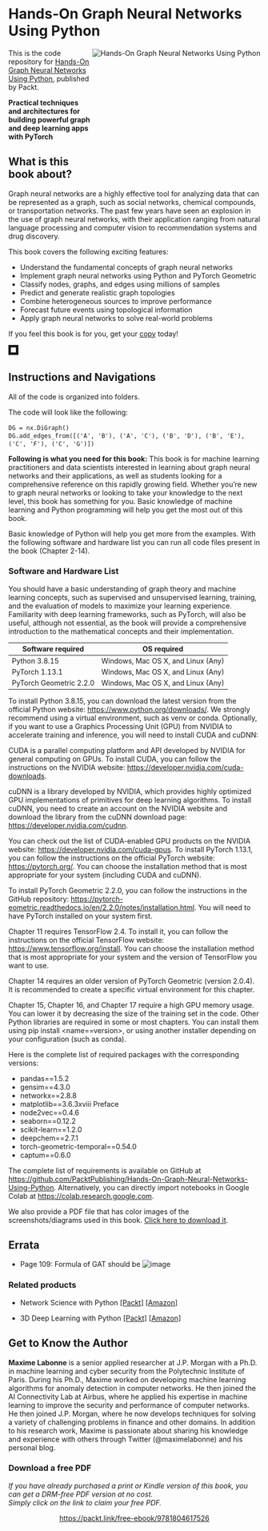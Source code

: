 # Hands-On Graph Neural Networks Using Python

<a href="https://www.packtpub.com/product/hands-on-graph-neural-networks-using-python/9781804617526?utm_source=github&utm_medium=repository&utm_campaign=9781804617526"><img src="https://static.packt-cdn.com/products/9781804617526/cover/smaller" alt="Hands-On Graph Neural Networks Using Python" height="256px" align="right"></a>

This is the code repository for [Hands-On Graph Neural Networks Using Python](https://www.packtpub.com/product/hands-on-graph-neural-networks-using-python/9781804617526?utm_source=github&utm_medium=repository&utm_campaign=9781804617526), published by Packt.

**Practical techniques and architectures for building powerful graph and deep learning apps with PyTorch**

## What is this book about?
Graph neural networks are a highly effective tool for analyzing data that can be represented as a graph, such as social networks, chemical compounds, or transportation networks. The past few years have seen an explosion in the use of graph neural networks, with their application ranging from natural language processing and computer vision to recommendation systems and drug discovery.

This book covers the following exciting features: 
* Understand the fundamental concepts of graph neural networks
* Implement graph neural networks using Python and PyTorch Geometric
* Classify nodes, graphs, and edges using millions of samples
* Predict and generate realistic graph topologies
* Combine heterogeneous sources to improve performance
* Forecast future events using topological information
* Apply graph neural networks to solve real-world problems

If you feel this book is for you, get your [copy](https://www.amazon.com/dp/1804617520) today!

<a href="https://www.packtpub.com/?utm_source=github&utm_medium=banner&utm_campaign=GitHubBanner"><img src="https://raw.githubusercontent.com/PacktPublishing/GitHub/master/GitHub.png" 
alt="https://www.packtpub.com/" border="5" /></a>


## Instructions and Navigations
All of the code is organized into folders.

The code will look like the following:
```
DG = nx.DiGraph()
DG.add_edges_from([('A', 'B'), ('A', 'C'), ('B', 'D'), ('B', 'E'), ('C', 'F'), ('C', 'G')])
```


**Following is what you need for this book:**
This book is for machine learning practitioners and data scientists interested in learning about graph neural networks and their applications, as well as students looking for a comprehensive reference on this rapidly growing field. Whether you’re new to graph neural networks or looking to take your knowledge to the next level, this book has something for you. Basic knowledge of machine learning and Python programming will help you get the most out of this book.	 

Basic knowledge of Python will help you get more from the examples.	
With the following software and hardware list you can run all code files present in the book (Chapter 2-14).

### Software and Hardware List

You should have a basic understanding of graph theory and machine learning concepts, such as
supervised and unsupervised learning, training, and the evaluation of models to maximize your
learning experience. Familiarity with deep learning frameworks, such as PyTorch, will also be useful,
although not essential, as the book will provide a comprehensive introduction to the mathematical
concepts and their implementation.

| Software required                      | OS required                        |
| ------------------------------------   | -----------------------------------|
| Python 3.8.15                          | Windows, Mac OS X, and Linux (Any) |                                                            
| PyTorch 1.13.1                         | Windows, Mac OS X, and Linux (Any) |
| PyTorch Geometric 2.2.0                | Windows, Mac OS X, and Linux (Any) |

To install Python 3.8.15, you can download the latest version from the official Python website: https://www.python.org/downloads/. We strongly recommend using a virtual environment, such as venv or conda. Optionally, if you want to use a Graphics Processing Unit (GPU) from NVIDIA to accelerate training and inference, you will need to install CUDA and cuDNN:

CUDA is a parallel computing platform and API developed by NVIDIA for general computing on GPUs. To install CUDA, you can follow the instructions on the NVIDIA website: https://developer.nvidia.com/cuda-downloads. 

cuDNN is a library developed by NVIDIA, which provides highly optimized GPU implementations of primitives for deep learning algorithms. To install cuDNN, you need to create an account on the NVIDIA website and download the library from the cuDNN download page: https://developer.nvidia.com/cudnn. 

You can check out the list of CUDA-enabled GPU products on the NVIDIA website: https://developer.nvidia.com/cuda-gpus. To install PyTorch 1.13.1, you can follow the instructions on the official PyTorch website: https://pytorch.org/. You can choose the installation method that is most appropriate for your system (including CUDA and cuDNN).

To install PyTorch Geometric 2.2.0, you can follow the instructions in the GitHub repository: https://pytorch-eometric.readthedocs.io/en/2.2.0/notes/installation.html.
You will need to have PyTorch installed on your system first.

Chapter 11 requires TensorFlow 2.4. To install it, you can follow the instructions on the official TensorFlow website: https://www.tensorflow.org/install. You can choose the installation method that is most appropriate for your system and the version of TensorFlow you want to use.

Chapter 14 requires an older version of PyTorch Geometric (version 2.0.4). It is recommended to create a specific virtual environment for this chapter.

Chapter 15, Chapter 16, and Chapter 17 require a high GPU memory usage. You can lower it by decreasing the size of the training set in the code.
Other Python libraries are required in some or most chapters. You can install them using pip install <name==version>, or using another installer depending on your configuration (such as conda).

Here is the complete list of required packages with the corresponding versions:
* pandas==1.5.2
* gensim==4.3.0
* networkx==2.8.8
* matplotlib==3.6.3xviii Preface
* node2vec==0.4.6
* seaborn==0.12.2
* scikit-learn==1.2.0
* deepchem==2.7.1
* torch-geometric-temporal==0.54.0
* captum==0.6.0

The complete list of requirements is available on GitHub at https://github.com/PacktPublishing/Hands-On-Graph-Neural-Networks-Using-Python. 
Alternatively, you can directly import notebooks in Google Colab at https://colab.research.google.com.

We also provide a PDF file that has color images of the screenshots/diagrams used in this book. [Click here to download it](https://packt.link/gaFU6).

## Errata

* Page 109: Formula of GAT should be
 ![image](https://github.com/PacktPublishing/Hands-On-Graph-Neural-Networks-Using-Python/assets/108388790/8d00dd02-8296-4a85-9f3a-c1b91a386f4b)


### Related products <Other books you may enjoy>
* Network Science with Python [[Packt]](https://www.packtpub.com/product/network-science-with-python/9781801073691) [[Amazon]](https://www.amazon.com/dp/B0BJKP7R4P)

* 3D Deep Learning with Python [[Packt]](https://www.packtpub.com/product/3d-deep-learning-with-python/9781803247823) [[Amazon]](https://www.amazon.com/dp/B0BJVQG1VS)

## Get to Know the Author
**Maxime Labonne**
is a senior applied researcher at J.P. Morgan with a Ph.D. in machine learning
and cyber security from the Polytechnic Institute of Paris. During his Ph.D., Maxime worked on
developing machine learning algorithms for anomaly detection in computer networks. He then joined
the AI Connectivity Lab at Airbus, where he applied his expertise in machine learning to improve the
security and performance of computer networks. He then joined J.P. Morgan, where he now develops
techniques for solving a variety of challenging problems in finance and other domains. In addition
to his research work, Maxime is passionate about sharing his knowledge and experience with others
through Twitter (@maximelabonne) and his personal blog.

### Download a free PDF

 <i>If you have already purchased a print or Kindle version of this book, you can get a DRM-free PDF version at no cost.<br>Simply click on the link to claim your free PDF.</i>
<p align="center"> <a href="https://packt.link/free-ebook/9781804617526">https://packt.link/free-ebook/9781804617526 </a> </p>
